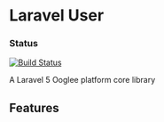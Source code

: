 Laravel User
============

### Status
[![Build Status](https://travis-ci.org/RowlandOti/ooglee-core.svg?branch=master)](https://travis-ci.org/RowlandOti/ooglee-core)

A Laravel 5 Ooglee platform core library

## Features

